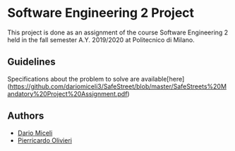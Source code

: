#  Software Engineering 2 Project

This project is done as an assignment of the course Software Engineering 2 held in the fall semester A.Y. 2019/2020 at Politecnico di Milano.

## Guidelines

Specifications about the problem to solve are available[here]
(https://github.com/dariomiceli3/SafeStreet/blob/master/SafeStreets%20Mandatory%20Project%20Assignment.pdf)

## Authors

* <a href="https://github.com/dariomiceli3"> Dario Miceli </a>
* <a href="https://github.com/pierriccardo"> Pierricardo Olivieri </a>
